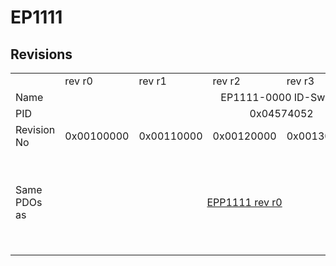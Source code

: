 # EP1111

## Revisions
<table>
<tr>
<td></td>
<td>rev r0</td>
<td>rev r1</td>
<td>rev r2</td>
<td>rev r3</td>
<td>rev r4</td>
<td>rev r5</td>
</tr>
<tr>
<td>Name</td>
<td colspan=6 align="center">EP1111-0000 ID-Switch</td>
</tr>
<tr>
<td>PID</td>
<td colspan=6 align="center">0x04574052</td>
</tr>
<tr>
<td>Revision No</td>
<td>0x00100000</td>
<td>0x00110000</td>
<td>0x00120000</td>
<td>0x00130000</td>
<td>0x00140000</td>
<td>0x00150000</td>
</tr>
<tr>
<td>Same PDOs as</td>
<td colspan=5 align="center"><a href="EPP1111.md">EPP1111 rev r0</a></td>
<td><a href="EP1111-0000.md">EP1111-0000 rev r6</a><br/><a href="EPP1111-0000.md">EPP1111-0000 rev r3</a><br/><a href="EPP1111.md">EPP1111 rev r1</a><br/><a href="EPP1111.md">EPP1111 rev r2</a></td>
</tr>
</table>

